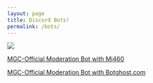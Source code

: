 ```yaml
---
layout: page
title: Discord Bots!
permalink: /bots/
---
```

<a href="/discord"><img src="https://discordapp.com/api/guilds/707607457731444766/widget.png?style=banner2" data-url="https://discordapp.com/api/guilds/707607457731444766/widget.png?style=banner2" class="bbImage " style=""></a>

[MGC-Official Moderation Bot with Mi460][bot1link]

[MGC-Official Moderation Bot with Botghost.com][bot2link]

[bot1link]: https://discord.com/api/oauth2/authorize?client_id=708505968652058675&permissions=2147352567&redirect_uri=https%3A%2F%2Fmrgamecub3.github.io%2Fbots%2F&scope=bot
[bot2link]: https://discord.com/oauth2/authorize?client_id=708362362520076289&scope=bot
